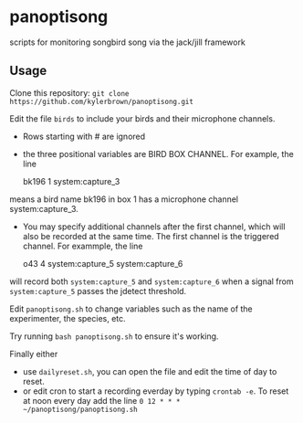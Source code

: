 panoptisong
===========

scripts for monitoring songbird song via the jack/jill framework


Usage
--------

Clone this repository: `git clone https://github.com/kylerbrown/panoptisong.git`

Edit the file `birds` to include your birds and their microphone channels.
+ Rows starting with # are ignored
+ the three positional variables are BIRD BOX CHANNEL. For example, the line 


    bk196 1 system:capture_3
    
    
means a bird name bk196 in box 1 has a microphone channel system:capture_3.
+ You may specify additional channels after the first channel, which will also be recorded at the same time. The first channel is the triggered channel. For exammple, the line


    o43 4 system:capture_5 system:capture_6



will record both `system:capture_5` and  `system:capture_6` when a signal from `system:capture_5` passes the jdetect threshold.


Edit `panoptisong.sh` to change variables such as the name of the experimenter, the species, etc.

Try running `bash panoptisong.sh` to ensure it's working.

Finally either
+ use `dailyreset.sh`, you can open the file and edit the time of day to reset.
+ or edit cron to start a recording everday by typing `crontab -e`. To reset at noon every day add the line `0 12 * * * ~/panoptisong/panoptisong.sh`
